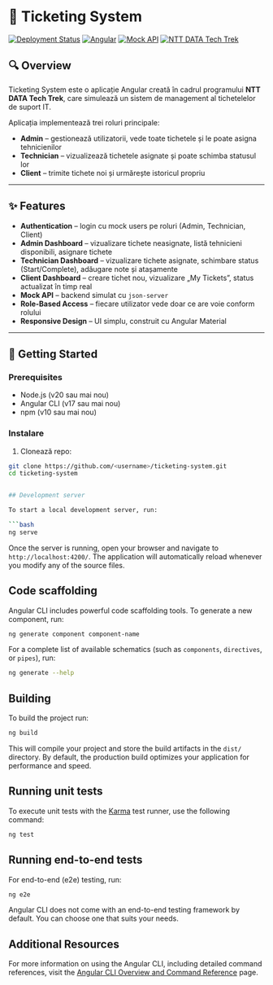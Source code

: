 # 🎫 Ticketing System

[![Deployment Status](https://img.shields.io/badge/deployment-pending-yellow)]()
[![Angular](https://img.shields.io/badge/Angular-17-DD0031)](https://angular.io/)
[![Mock API](https://img.shields.io/badge/API-Mocked-blue)]()
[![NTT DATA Tech Trek](https://img.shields.io/badge/NTT%20DATA-Tech%20Trek-orange)]()

## 🔍 Overview

Ticketing System este o aplicație Angular creată în cadrul programului **NTT DATA Tech Trek**, care simulează un sistem de management al tichetelelor de suport IT.  

Aplicația implementează trei roluri principale:
- **Admin** – gestionează utilizatorii, vede toate tichetele și le poate asigna tehnicienilor
- **Technician** – vizualizează tichetele asignate și poate schimba statusul lor
- **Client** – trimite tichete noi și urmărește istoricul propriu

---

## ✨ Features

* **Authentication** – login cu mock users pe roluri (Admin, Technician, Client)
* **Admin Dashboard** – vizualizare tichete neasignate, listă tehnicieni disponibili, asignare tichete
* **Technician Dashboard** – vizualizare tichete asignate, schimbare status (Start/Complete), adăugare note și atașamente
* **Client Dashboard** – creare tichet nou, vizualizare „My Tickets”, status actualizat în timp real
* **Mock API** – backend simulat cu `json-server`
* **Role-Based Access** – fiecare utilizator vede doar ce are voie conform rolului
* **Responsive Design** – UI simplu, construit cu Angular Material

---

## 🚀 Getting Started

### Prerequisites
* Node.js (v20 sau mai nou)
* Angular CLI (v17 sau mai nou)
* npm (v10 sau mai nou)

### Instalare

1. Clonează repo:
```bash
git clone https://github.com/<username>/ticketing-system.git
cd ticketing-system


## Development server

To start a local development server, run:

```bash
ng serve
```

Once the server is running, open your browser and navigate to `http://localhost:4200/`. The application will automatically reload whenever you modify any of the source files.

## Code scaffolding

Angular CLI includes powerful code scaffolding tools. To generate a new component, run:

```bash
ng generate component component-name
```

For a complete list of available schematics (such as `components`, `directives`, or `pipes`), run:

```bash
ng generate --help
```

## Building

To build the project run:

```bash
ng build
```

This will compile your project and store the build artifacts in the `dist/` directory. By default, the production build optimizes your application for performance and speed.

## Running unit tests

To execute unit tests with the [Karma](https://karma-runner.github.io) test runner, use the following command:

```bash
ng test
```

## Running end-to-end tests

For end-to-end (e2e) testing, run:

```bash
ng e2e
```

Angular CLI does not come with an end-to-end testing framework by default. You can choose one that suits your needs.

## Additional Resources

For more information on using the Angular CLI, including detailed command references, visit the [Angular CLI Overview and Command Reference](https://angular.dev/tools/cli) page.
